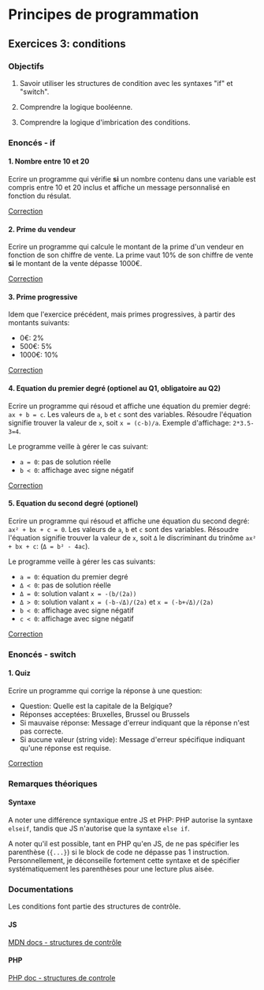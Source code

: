 # Principes de programmation

## Exercices 3: conditions

### Objectifs

 1. Savoir utiliser les structures de condition avec les syntaxes "if" et "switch".

 2. Comprendre la logique booléenne.

 3. Comprendre la logique d'imbrication des conditions.

### Enoncés - if

#### 1. Nombre entre 10 et 20

Ecrire un programme qui vérifie **si** un nombre contenu dans une variable est compris entre 10 et 20 inclus et affiche un message personnalisé en fonction du résulat.

[Correction](./corrections/a-number/)

#### 2. Prime du vendeur

Ecrire un programme qui calcule le montant de la prime d'un vendeur en fonction de son chiffre de vente. La prime vaut 10% de son chiffre de vente **si** le montant de la vente dépasse 1000€.

[Correction](./corrections/b-bonus/)

#### 3. Prime progressive

Idem que l'exercice précédent, mais primes progressives, à partir des montants suivants: 
 - 0€: 2%
 - 500€: 5%
 - 1000€: 10%

[Correction](./corrections/c-bonus/)

#### 4. Equation du premier degré (optionel au Q1, obligatoire au Q2)

Ecrire un programme qui résoud et affiche une équation du premier degré: `ax + b = c`. Les valeurs de `a`, `b` et `c` sont des variables. Résoudre l'équation signifie trouver la valeur de `x`, soit `x = (c-b)/a`. Exemple d'affichage: `2*3.5-3=4`.

Le programme veille à gérer le cas suivant:
 - `a = 0`: pas de solution réelle
 - `b < 0`: affichage avec signe négatif

[Correction](./corrections/d-first/)

#### 5. Equation du second degré (optionel)

Ecrire un programme qui résoud et affiche une équation du second degré: `ax² + bx + c = 0`. Les valeurs de `a`, `b` et `c` sont des variables. Résoudre l'équation signifie trouver la valeur de `x`, soit `Δ` le discriminant du trinôme `ax² + bx + c`: (`Δ = b² - 4ac`).

Le programme veille à gérer les cas suivants: 
 - `a = 0`: équation du premier degré
 - `Δ < 0`: pas de solution réelle  
 - `Δ = 0`: solution valant `x = -(b/(2a))`
 - `Δ > 0`: solution valant `x = (-b-√Δ)/(2a)` et `x = (-b+√Δ)/(2a)`
 - `b < 0`: affichage avec signe négatif
 - `c < 0`: affichage avec signe négatif

[Correction](./corrections/e-second/)

### Enoncés - switch

#### 1. Quiz

Ecrire un programme qui corrige la réponse à une question:
 - Question: Quelle est la capitale de la Belgique?
 - Réponses acceptées: Bruxelles, Brussel ou Brussels
 - Si mauvaise réponse: Message d'erreur indiquant que la réponse n'est pas correcte.
 - Si aucune valeur (string vide): Message d'erreur spécifique indiquant qu'une réponse est requise.

[Correction](./corrections/f-quiz/)

### Remarques théoriques

#### Syntaxe

A noter une différence syntaxique entre JS et PHP: PHP autorise la syntaxe `elseif`, tandis que JS n'autorise que la syntaxe `else if`. 

A noter qu'il est possible, tant en PHP qu'en JS, de ne pas spécifier les parenthèse (`{...}`) si le block de code ne dépasse pas 1 instruction. Personnellement, je déconseille fortement cette syntaxe et de spécifier systématiquement les parenthèses pour une lecture plus aisée.

### Documentations

Les conditions font partie des structures de contrôle.

#### JS

[MDN docs - structures de contrôle](https://developer.mozilla.org/fr/docs/Web/JavaScript/Reference#contr%C3%B4le_du_flux_dex%C3%A9cution)

#### PHP

[PHP doc - structures de controle](https://www.php.net/manual/fr/language.control-structures.php)
